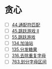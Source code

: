 
# 贪心

- [ ] [44.通配符匹配](https://leetcode-cn.com/problems/wildcard-matching)
- [ ] [45.跳跃游戏 II](https://leetcode-cn.com/problems/jump-game-ii)
- [ ] [55.跳跃游戏](https://leetcode-cn.com/problems/jump-game)
- [ ] [134.加油站](https://leetcode-cn.com/problems/gas-station)
- [ ] [135.分发糖果](https://leetcode-cn.com/problems/candy)
- [ ] [316.去除重复字母](https://leetcode-cn.com/problems/remove-duplicate-letters)
- [ ] [763.划分字母区间](https://leetcode-cn.com/problems/partition-labels)